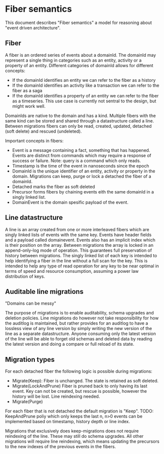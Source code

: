 # Fiber semantics

This document describes "Fiber semantics" a model for reasoning about "event driven architecture".

## Fiber
A fiber is an ordered series of events about a domainId. The domainId may represent a single thing in categories such as an entity, activity or a property of an entity. Different categories of domainId allows for different concepts:
- If the domainId identifies an entity we can refer to the fiber as a history
- If the domainId identifies an activity like a transaction we can refer to the fiber as a saga
- If the domainId identifies a property of an entity we can refer to the fiber as a timeseries. This use case is currently not sentral to the design, but might work well.

DomainIds are native to the domain and has a kind. Multiple fibers with the same kind can be stored and shared through a datastructure called a line. Between migrations fibers can only be read, created, updated, detached (soft delete) and rescued (undeleted).

Important concepts in fibers:
- Event is a message containing a fact, something that has happened. Events are distinct from commands which may require a response of success or failure. Note: query is a command which only reads.
- Timestamp is the time of the event in nanoseconds since the epoch
- DomainId is the unique identifier of an entity, activity or property in the domain. Migrations can keep, purge or lock a detached the fiber of a domainId.
- Detached marks the fiber as soft deleted
- Precursor forms fibers by chaining events eith the same domainId in a singly linked list.
- DomainEvent is the domain spesific payload of the event.

## Line datastructure

A line is an array created from one or more interleaved fibers which are singly linked lists of events with the same key. Events have header fields and a payload called domainevent. Events also has an implicit index which is their position on the array. Between migrations the array is locked in an append-only-log mode of operation. This guarantees full preservation of history between migrations. The singly linked list of each key is intended to help identifying a fiber in the line without a full scan for the key. This is intended to help any type of read operation for any key to be near optimal in terms of speed and resource consumption, assuming a power law distribution of keys.

## Auditable line migrations

"Domains can be messy"

The purpose of migrations is to enable auditability, schema upgrades and deletion policies. Line migrations do however not take responsibility for how the auditlog is maintained, but rather provides for an auditlog to have a lossless view of any line version by simply writing the new version of the line as a separate datastructure. Anyone consuming only the latest version of the line will be able to forget old schemas and deleted data by reading the latest version and doing a compare or full reload of its state.

## Migration types
For each detached fiber the following logic is possible during migrations:
- Migrate(Keep): Fiber is unchanged. The state is retained as soft deleted. 
- Migrate(LockAndPrune) Fiber is pruned back to only having its last event. Key can not be created, but rescue is possible, however the history will be lost. Line reindexing needed.
- Migrate(Purge)

For each fiber that is not detached the default migration is "Keep". TODO: KeepAndPrune poliy which only keeps the last n, n>0 events can be implemented based on timestamp, history depth or line index.

Migrations that exclusively does keep-migrations does not require reindexing of the line. These may still do schema upgrades. All other migrations will require line reindexing, which means updating the precursors to the new indexes of the previous events in the fibers.
